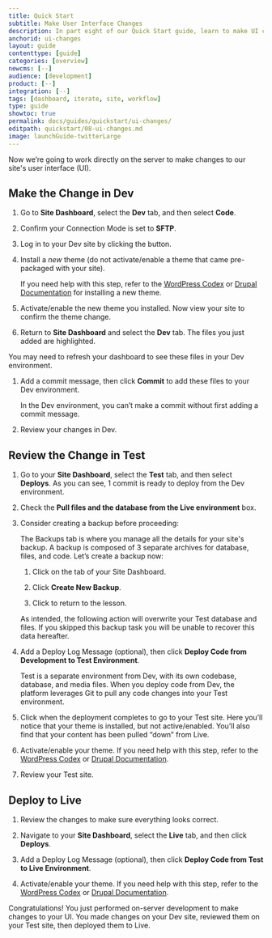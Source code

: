 ```yaml
---
title: Quick Start
subtitle: Make User Interface Changes
description: In part eight of our Quick Start guide, learn to make UI changes on your site.
anchorid: ui-changes
layout: guide
contenttype: [guide]
categories: [overview]
newcms: [--]
audience: [development]
product: [--]
integration: [--]
tags: [dashboard, iterate, site, workflow]
type: guide
showtoc: true
permalink: docs/guides/quickstart/ui-changes/
editpath: quickstart/08-ui-changes.md
image: launchGuide-twitterLarge
---
```


Now we’re going to work directly on the server to make changes to our site's user interface (UI).

## Make the Change in Dev

1. Go to **Site Dashboard**, select the **Dev** tab, and then select **Code**. 

1. Confirm your Connection Mode is set to **SFTP**.

1. Log in to your Dev site by clicking the <Icon icon="new-window-alt" text="Site Admin"/> button.

1. Install a _new_ theme (do not activate/enable a theme that came pre-packaged with your site).

   If you need help with this step, refer to the [WordPress Codex](https://codex.wordpress.org/Using_Themes#Adding_New_Themes_using_the_Administration_Panels) or [Drupal Documentation](https://www.drupal.org/docs/user_guide/en/extend-theme-install.html) for installing a new theme.

1. Activate/enable the new theme you installed. Now view your site to confirm the theme change.

1. Return to **Site Dashboard** and select the **Dev** tab. The files you just added are highlighted.

  <Alert title="Note" type="info">

  You may need to refresh your dashboard to see these files in your Dev environment.

  </Alert>

1. Add a commit message, then click **Commit** to add these files to your Dev environment.

    <Alert title="Note" type="info">

    In the Dev environment, you can’t make a commit without first adding a commit message.

    </Alert>

1. Review your changes in Dev.

## Review the Change in Test

1. Go to your **Site Dashboard**, select the **Test** tab, and then select **Deploys**. As you can see, 1 commit is ready to deploy from the Dev environment.

1. Check the **Pull files and the database from the Live environment** box.

1. Consider creating a backup before proceeding:

    <Accordion title="Create Backup (optional)" id="create-backup" >

    The Backups tab is where you manage all the details for your site's backup. A backup is composed of 3 separate archives for database, files, and code. Let’s create a backup now:

    1. Click <Icon icon="cloud-upload" text="Backups"/> on the <Icon icon="wrench" text="Dev"/> tab of your Site Dashboard.

    1. Click **Create New Backup**.

    1. Click <Icon icon="refresh" text="Deploys"/> to return to the lesson.

    </Accordion>

    <Alert title="Warning" type="danger">

      As intended, the following action will overwrite your Test database and files. If you skipped this backup task you will be unable to recover this data hereafter.

    </Alert>

1. Add a Deploy Log Message (optional), then click **Deploy Code from Development to Test Environment**.

    <Accordion title="Deploy Commits to Test (optional)" id="understand-deploy" icon="lightbulb">

    Test is a separate environment from Dev, with its own codebase, database, and media files. When you deploy code from Dev, the platform leverages Git to pull any code changes into your Test environment.

    </Accordion>

1. Click <Icon icon="new-window-alt" text="Site Admin"/> when the deployment completes to go to your Test site. Here you’ll notice that your theme is installed, but not active/enabled. You’ll also find that your content has been pulled “down” from Live.

1. Activate/enable your theme. If you need help with this step, refer to the [WordPress Codex](https://codex.wordpress.org/Using_Themes) or [Drupal Documentation](https://www.drupal.org/docs/user_guide/en/extend-theme-install.html).

1. Review your Test site. 

## Deploy to Live

1. Review the changes to make sure everything looks correct.

1. Navigate to your **Site Dashboard**, select the **Live** tab, and then click **Deploys**.

1. Add a Deploy Log Message (optional), then click **Deploy Code from Test to Live Environment**.

1. Activate/enable your theme. If you need help with this step, refer to the [WordPress Codex](https://codex.wordpress.org/Using_Themes) or [Drupal Documentation](https://www.drupal.org/docs/user_guide/en/extend-theme-install.html).

Congratulations! You just performed on-server development to make changes to your UI. You made changes on your Dev site, reviewed them on your Test site, then deployed them to Live.